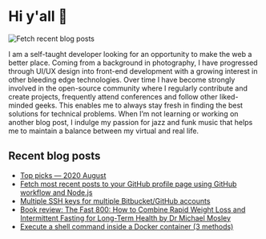 # Hi y'all 👋

![Fetch recent blog posts](https://github.com/pawelgrzybek/pawelgrzybek/workflows/Fetch%20recent%20blog%20posts/badge.svg)

I am a self-taught developer looking for an opportunity to make the web a better place. Coming from a background in photography, I have progressed through UI/UX design into front-end development with a growing interest in other bleeding edge technologies. Over time I have become strongly involved in the open-source community where I regularly contribute and create projects, frequently attend conferences and follow other liked-minded geeks. This enables me to always stay fresh in finding the best solutions for technical problems. When I’m not learning or working on another blog post, I indulge my passion for jazz and funk music that helps me to maintain a balance between my virtual and real life.

## Recent blog posts

<!-- FEED-START -->
- [Top picks — 2020 August](https://pawelgrzybek.com/top-picks-2020-august/)
- [Fetch most recent posts to your GitHub profile page using GitHub workflow and Node.js](https://pawelgrzybek.com/fetch-most-recent-posts-to-your-github-profile-page-using-github-workflow-and-node-js/)
- [Multiple SSH keys for multiple Bitbucket/GitHub accounts](https://pawelgrzybek.com/multiple-ssh-keys-for-multiple-bitbucket-github-accounts/)
- [Book review: The Fast 800: How to Combine Rapid Weight Loss and Intermittent Fasting for Long-Term Health by Dr Michael Mosley](https://pawelgrzybek.com/book-review-the-fast-800-how-to-combine-rapid-weight-loss-and-intermittent-fasting-for-long-term-health-by-dr-michael-mosley/)
- [Execute a shell command inside a Docker container (3 methods)](https://pawelgrzybek.com/execute-a-shell-command-inside-a-docker-container-3-methods/)
<!-- FEED-END -->
